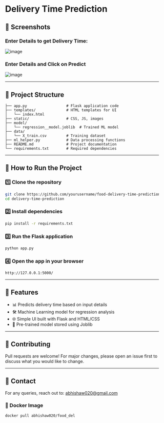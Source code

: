 # Delivery Time Prediction

## 📸 Screenshots
### Enter Details to get Delivery Time:
![image](https://github.com/user-attachments/assets/082d655a-a98a-48bb-a520-066e2508593d)

### Enter Details and Click on Predict
![image](https://github.com/user-attachments/assets/9679fd86-2031-43e2-b681-ee2a5ddc9490)

---

## 📂 Project Structure
```
├── app.py                  # Flask application code  
├── templates/              # HTML templates for UI  
│   └── index.html          
├── static/                 # CSS, JS, images  
├── model/                  
│   └── regression__model.joblib  # Trained ML model  
├── data/                   
│   └── X_train.csv         # Training dataset  
├── ml_helper.py            # Data processing functions  
├── README.md               # Project documentation  
└── requirements.txt        # Required dependencies  
```

---

## 🚀 How to Run the Project

### 1️⃣ Clone the repository
```sh
git clone https://github.com/yourusername/food-delivery-time-prediction.git
cd delivery-time-prediction
```

### 2️⃣ Install dependencies
```sh
pip install -r requirements.txt
```

### 3️⃣ Run the Flask application
```sh
python app.py
```

### 4️⃣ Open the app in your browser
```
http://127.0.0.1:5000/
```

---

## 📌 Features
- 📊 Predicts delivery time based on input details
- 🛠️ Machine Learning model for regression analysis
- 🌐 Simple UI built with Flask and HTML/CSS
- 📁 Pre-trained model stored using Joblib

---

## 🤝 Contributing
Pull requests are welcome! For major changes, please open an issue first to discuss what you would like to change.

---

## 📧 Contact
For any queries, reach out to: [abhishaw020@gmail.com](mailto:abhishaw020@gmail.com)

### 🐳 Docker Image
```sh
docker pull abhishaw020/food_del
```

